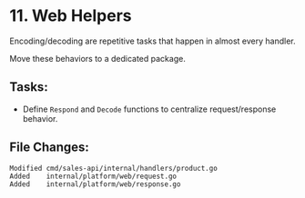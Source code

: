 # 11. Web Helpers

Encoding/decoding are repetitive tasks that happen in almost every handler.

Move these behaviors to a dedicated package.

## Tasks:

- Define `Respond` and `Decode` functions to centralize request/response behavior.

## File Changes:

```
Modified cmd/sales-api/internal/handlers/product.go
Added    internal/platform/web/request.go
Added    internal/platform/web/response.go
```